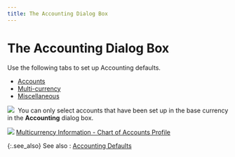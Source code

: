 ```yaml
---
title: The Accounting Dialog Box
---
```


# The Accounting Dialog Box


Use the following tabs to set up Accounting defaults.

- [Accounts]({{site.acc_baseurl}}/accounting-flow-control-and-defaults/accounting-defaults/accounting_dialog_box_-_posting_groups.html)
- [Multi-currency]({{site.acc_baseurl}}/accounting-flow-control-and-defaults/accounting-defaults/accounting_multi_currency.html)
- [Miscellaneous]({{site.acc_baseurl}}/accounting-flow-control-and-defaults/accounting-defaults/accounting_miscellaneous.html)



![]({{site.acc_baseurl}}/img/note.gif)  You  can only select accounts that have been set up in the base currency in  the **Accounting** dialog box.


![]({{site.acc_baseurl}}/img/lens.gif) [Multicurrency  Information - Chart of Accounts Profile]({{site.sc_chm}}/options/acc-info/coa/chart-of-accounts-details/multicurrency_information1.html)


{:.see_also}
See also
: [Accounting Defaults]({{site.acc_baseurl}}/accounting-flow-control-and-defaults/accounting-defaults/accounting_defaults.html)
